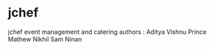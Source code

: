 # jchef
jchef event management and catering
authors : Aditya Vishnu 
          Prince Mathew
          Nikhil Sam Ninan
          